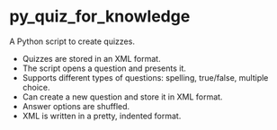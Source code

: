 # py_quiz_for_knowledge

A Python script to create quizzes.

   - Quizzes are stored in an XML format.
   - The script opens a question and presents it.
   - Supports different types of questions: spelling, true/false, multiple choice.
   - Can create a new question and store it in XML format.
   - Answer options are shuffled.
   - XML is written in a pretty, indented format.